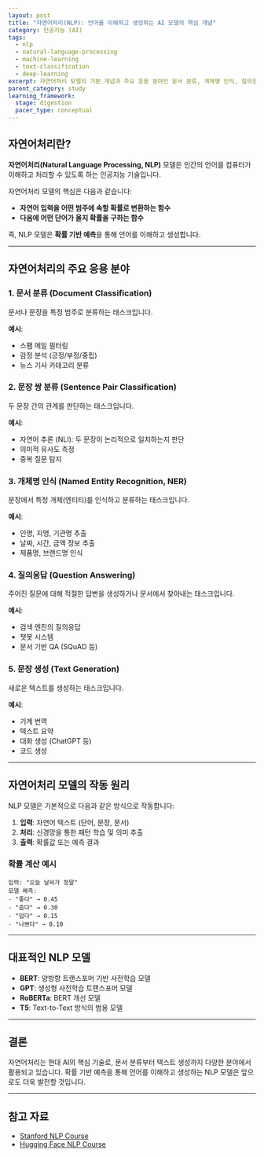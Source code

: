 ```yaml
---
layout: post
title: "자연어처리(NLP): 언어를 이해하고 생성하는 AI 모델의 핵심 개념"
category: 인공지능 (AI)
tags:
  - nlp
  - natural-language-processing
  - machine-learning
  - text-classification
  - deep-learning
excerpt: 자연어처리 모델의 기본 개념과 주요 응용 분야인 문서 분류, 개체명 인식, 질의응답, 문장 생성에 대해 알아봅니다.
parent_category: study
learning_framework:
  stage: digestion
  pacer_type: conceptual
---
```


## 자연어처리란?

**자연어처리(Natural Language Processing, NLP)** 모델은 인간의 언어를 컴퓨터가 이해하고 처리할 수 있도록 하는 인공지능 기술입니다.

자연어처리 모델의 핵심은 다음과 같습니다:

- **자연어 입력을 어떤 범주에 속할 확률로 변환하는 함수**
- **다음에 어떤 단어가 올지 확률을 구하는 함수**

즉, NLP 모델은 **확률 기반 예측**을 통해 언어를 이해하고 생성합니다.

---

## 자연어처리의 주요 응용 분야

### 1. 문서 분류 (Document Classification)

문서나 문장을 특정 범주로 분류하는 태스크입니다.

**예시**:
- 스팸 메일 필터링
- 감정 분석 (긍정/부정/중립)
- 뉴스 기사 카테고리 분류

### 2. 문장 쌍 분류 (Sentence Pair Classification)

두 문장 간의 관계를 판단하는 태스크입니다.

**예시**:
- 자연어 추론 (NLI): 두 문장이 논리적으로 일치하는지 판단
- 의미적 유사도 측정
- 중복 질문 탐지

### 3. 개체명 인식 (Named Entity Recognition, NER)

문장에서 특정 개체(엔티티)를 인식하고 분류하는 태스크입니다.

**예시**:
- 인명, 지명, 기관명 추출
- 날짜, 시간, 금액 정보 추출
- 제품명, 브랜드명 인식

### 4. 질의응답 (Question Answering)

주어진 질문에 대해 적절한 답변을 생성하거나 문서에서 찾아내는 태스크입니다.

**예시**:
- 검색 엔진의 질의응답
- 챗봇 시스템
- 문서 기반 QA (SQuAD 등)

### 5. 문장 생성 (Text Generation)

새로운 텍스트를 생성하는 태스크입니다.

**예시**:
- 기계 번역
- 텍스트 요약
- 대화 생성 (ChatGPT 등)
- 코드 생성

---

## 자연어처리 모델의 작동 원리

NLP 모델은 기본적으로 다음과 같은 방식으로 작동합니다:

1. **입력**: 자연어 텍스트 (단어, 문장, 문서)
2. **처리**: 신경망을 통한 패턴 학습 및 의미 추출
3. **출력**: 확률값 또는 예측 결과

### 확률 계산 예시

```text
입력: "오늘 날씨가 정말"
모델 예측:
- "좋다" → 0.45
- "춥다" → 0.30
- "덥다" → 0.15
- "나쁘다" → 0.10
```

---

## 대표적인 NLP 모델

- **BERT**: 양방향 트랜스포머 기반 사전학습 모델
- **GPT**: 생성형 사전학습 트랜스포머 모델
- **RoBERTa**: BERT 개선 모델
- **T5**: Text-to-Text 방식의 범용 모델

---

## 결론

자연어처리는 현대 AI의 핵심 기술로, 문서 분류부터 텍스트 생성까지 다양한 분야에서 활용되고 있습니다. 확률 기반 예측을 통해 언어를 이해하고 생성하는 NLP 모델은 앞으로도 더욱 발전할 것입니다.

---

## 참고 자료

- [Stanford NLP Course](https://web.stanford.edu/class/cs224n/)
- [Hugging Face NLP Course](https://huggingface.co/learn/nlp-course)
